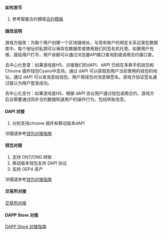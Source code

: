 

#### 如何发币

1. 参考智能合约模板[合约模板](https://dev-docs.ont.io/#/docs-cn/smartcontract/02-template)



#### 链改说明

游戏方链改：为每个用户创建一个区块链地址，与现有账户的绑定关系记录在数据库中，每个地址的私钥可以保存在数据库或使用我们的签名机托管。如果用户充值，就给用户打币，用户余额可以通过浏览器API接口查询到或调用合约接口查。

去中心化登录：如果游戏是H5，对接我们的dAPI，dAPI 已经在多款手机钱包和Chrome 插件钱包Cyano中支持。通过 dAPI 可以获取到用户当前使用的钱包的地址。通过 dAPI 可以发消息给钱包，用户用钱包对消息做签名，游戏方验证签名通过就认为用户登录成功。

去中心化支付：如果游戏是H5，根据 dAPI 协议用户通过钱包调用合约，游戏方后台需要通过同步合约数据知道用户的操作行为，包括转账信息。


#### DAPI 对接

1. 分别支持chrome 插件和移动版本dAPI

详细请参考[钱包对接指南](https://dev-docs.ont.io/#/docs-cn/dApp-Integration/00-dapp_integration)

#### 钱包对接

1. 支持 ONT/ONG 转账
2. 移动版本钱包支持 DAPI 协议
3. 支持 OEP4 资产

详细请参考[钱包对接指南](https://dev-docs.ont.io/#/docs-cn/Wallet-Integration/00-wallet_integration)


#### 交易所对接

[交易所对接](https://dev-docs.ont.io/#/docs-cn/exchange-API/Ontology-%E4%BA%A4%E6%98%93%E6%89%80%E5%AF%B9%E6%8E%A5%E6%96%87%E6%A1%A3)


#### DAPP Store 对接

[DAPP Store 对接指南](https://dev-docs.ont.io/#/docs-cn/dapps/overview)